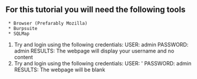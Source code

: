 ## For this tutorial you will need the following tools
     * Browser (Prefarably Mozilla)
     * Burpsuite
     * SQLMap

1. Try and login using the following credentials:
         USER:        admin
         PASSWORD:    admin
   RESULTS: The webpage will display your username and no content
1. Try and login using the following credentials:
         USER:        '
         PASSWORD:    admin         
  RESULTS: The webpage will be blank       
